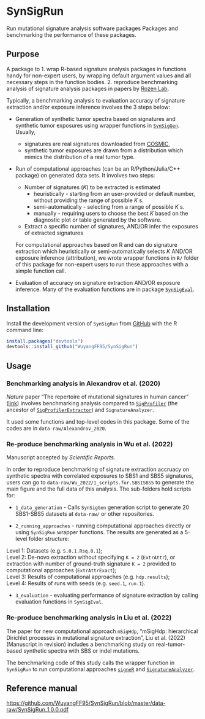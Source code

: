 
<!-- README.md is generated from README.Rmd. Please edit that file -->

# SynSigRun

Run mutational signature analysis software packages Packages and
benchmarking the performance of these packages.

## Purpose

A package to 1. wrap R-based signature analysis packages in functions
handy for non-expert users, by wrapping default argument values and all
necessary steps in the function bodies. 2. reproduce benchmarking
analysis of signature analysis packages in papers by [Rozen
Lab](https://github.com/Rozen-Lab).

Typically, a benchmarking analysis to evaluation accuracy of signature
extraction and/or exposure inference involves the 3 steps below:

-   Generation of synthetic tumor spectra based on signatures and
    synthetic tumor exposures using wrapper functions in
    [`SynSigGen`](https://github.com/steverozen/SynSigGen). Usually,

    -   signatures are real signatures downloaded from
        [COSMIC](https://cancer.sanger.ac.uk/signatures/),
    -   synthetic tumor exposures are drawn from a distribution which
        mimics the distribution of a real tumor type.

-   Run of computational approaches (can be an R/Python/Julia/C++
    package) on generated data sets. It involves two steps:

    -   Number of signatures (*K*) to be extracted is estimated
        -   heuristically - starting from an user-provided or default
            number, without providing the range of possible *K* s.
        -   semi-automatically - selecting from a range of possible
            *K* s.
        -   manually - requiring users to choose the best *K* based on
            the diagnostic plot or table generated by the software.
    -   Extract a specific number of signatures, AND/OR infer the
        exposures of extracted signatures

    For computational approaches based on R and can do signature
    extraction which heuristically or semi-automatically selects *K*
    AND/OR exposure inference (attribution), we wrote wrapper functions
    in **`R/`** folder of this package for non-expert users to run these
    approaches with a simple function call.

-   Evaluation of accuracy on signature extraction AND/OR exposure
    inference. Many of the evaluation functions are in package
    [`SynSigEval`](https://github.com/steverozen/SynSigEval).

## Installation

Install the development version of `SynSigRun` from
[GitHub](https://github.com/WuyangFF95/SynSigRun) with the R command
line:

``` r
install.packages("devtools")
devtools::install_github("WuyangFF95/SynSigRun")
```

## Usage

### Benchmarking analysis in Alexandrov et al. (2020)

*Nature* paper “The repertoire of mutational signatures in human cancer”
([link](https://doi.org/10.1038/s41586-020-1943-3)) involves
benchmarking analysis compared to
[`SigProfiler`](https://www.mathworks.com/matlabcentral/fileexchange/38724-sigprofiler)
(the ancestor of
[`SigProfilerExtractor`](https://pypi.org/project/SigProfilerExtractor/))
and `SignatureAnalyzer`.

It used some functions and top-level codes in this package. Some of the
codes are in `data-raw/Alexandrov_2020`.

### Re-produce benchmarking analysis in Wu et al. (2022)

Manuscript accepted by *Scientific Reports*.

In order to reproduce benchmarking of signature extraction accruacy on
synthetic spectra with correlated exposures to SBS1 and SBS5 signatures,
users can go to `data-raw/Wu_2022/1_scripts.for.SBS1SBS5` to generate
the main figure and the full data of this analysis. The sub-folders hold
scripts for:

-   `1_data_generation` - Calls `SynSigGen` generation script to
    generate 20 SBS1-SBS5 datasets at `data-raw/` or other repositories.

-   `2_running_approaches` - running computational approaches directly
    or using `SynSigRun` wrapper functions. The results are generated as
    a 5-level folder structure:

Level 1: Datasets (e.g. `S.0.1.Rsq.0.1`);  
Level 2: De-novo extraction without specifying `K = 2` (`ExtrAttr`), or
extraction with number of ground-truth signature `K = 2` provided to
computational approaches (`ExtrAttrExact`);  
Level 3: Results of computational approaches (e.g. `hdp.results`);  
Level 4: Results of runs with seeds (e.g. `seed.1`, `run.1`).

-   `3_evaluation` - evaluating performance of signature extraction by
    calling evaluation functions in `SynSigEval`.

### Re-produce benchmarking analysis in Liu et al. (2022)

The paper for new computational approach `mSigHdp`, “mSigHdp:
hierarchical Dirichlet processes in mutational signature extraction”,
Liu et al. (2022) (Manuscript in revision) includes a benchmarking study
on real-tumor-based synthetic spectra with SBS or indel mutations.

The benchmarking code of this study calls the wrapper function in
`SynSigRun` to run computational approaches
[`signeR`](https://bioconductor.org/packages/release/bioc/html/signeR.html)
and [`SignatureAnalyzer`]().

## Reference manual

<https://github.com/WuyangFF95/SynSigRun/blob/master/data-raw/SynSigRun_1.0.0.pdf>
